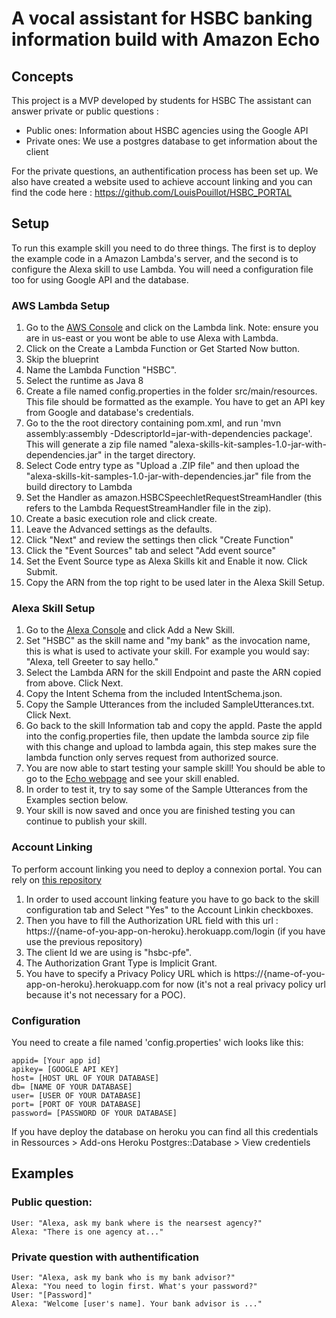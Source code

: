 # A vocal assistant for HSBC banking information build with Amazon Echo

## Concepts
This project is a MVP developed by students for HSBC
The assistant can answer private or public questions :
- Public ones: Information about HSBC agencies using the Google API
- Private ones: We use a postgres database to get information about the client

For the private questions, an authentification process has been set up.
We also have created a website used to achieve account linking and you can find the code here : https://github.com/LouisPouillot/HSBC_PORTAL

## Setup
To run this example skill you need to do three things. The first is to deploy the example code in a Amazon Lambda's server, and the second is to configure the Alexa skill to use Lambda.
You will need a configuration file too for using Google API and the database.
### AWS Lambda Setup
1. Go to the [AWS Console](http://aws.amazon.com/lambda) and click on the Lambda link. Note: ensure you are in us-east or you wont be able to use Alexa with Lambda.
2. Click on the Create a Lambda Function or Get Started Now button.
3. Skip the blueprint
4. Name the Lambda Function "HSBC".
5. Select the runtime as Java 8
6. Create a file named config.properties in the folder src/main/resources. This file should be formatted as the example. You have to get an API key from Google and database's credentials.
7. Go to the the root directory containing pom.xml, and run 'mvn assembly:assembly -DdescriptorId=jar-with-dependencies package'. This will generate a zip file named "alexa-skills-kit-samples-1.0-jar-with-dependencies.jar" in the target directory.
9. Select Code entry type as "Upload a .ZIP file" and then upload the "alexa-skills-kit-samples-1.0-jar-with-dependencies.jar" file from the build directory to Lambda
9. Set the Handler as amazon.HSBCSpeechletRequestStreamHandler (this refers to the Lambda RequestStreamHandler file in the zip).
10. Create a basic execution role and click create.
11. Leave the Advanced settings as the defaults.
12. Click "Next" and review the settings then click "Create Function"
13. Click the "Event Sources" tab and select "Add event source"
14. Set the Event Source type as Alexa Skills kit and Enable it now. Click Submit.
15. Copy the ARN from the top right to be used later in the Alexa Skill Setup.

### Alexa Skill Setup
1. Go to the [Alexa Console](https://developer.amazon.com/edw/home.html) and click Add a New Skill.
2. Set "HSBC" as the skill name and "my bank" as the invocation name, this is what is used to activate your skill. For example you would say: "Alexa, tell Greeter to say hello."
3. Select the Lambda ARN for the skill Endpoint and paste the ARN copied from above. Click Next.
4. Copy the Intent Schema from the included IntentSchema.json.
5. Copy the Sample Utterances from the included SampleUtterances.txt. Click Next.
6. Go back to the skill Information tab and copy the appId. Paste the appId into the config.properties file,
   then update the lambda source zip file with this change and upload to lambda again, this step makes sure the lambda function only serves request from authorized source.
7. You are now able to start testing your sample skill! You should be able to go to the [Echo webpage](http://echo.amazon.com/#skills) and see your skill enabled.
8. In order to test it, try to say some of the Sample Utterances from the Examples section below.
9. Your skill is now saved and once you are finished testing you can continue to publish your skill.

### Account Linking
To perform account linking you need to deploy a connexion portal. You can rely on [this repository](https://github.com/LouisPouillot/HSBC_PORTAL)

1. In order to used account linking feature you have to go back to the skill configuration tab and Select "Yes" to the Account Linkin checkboxes.
2. Then you have to fill the Authorization URL field with this url : https://{name-of-you-app-on-heroku}.herokuapp.com/login (if you have use the previous repository)
3. The client Id we are using is "hsbc-pfe".
4. The Authorization Grant Type is Implicit Grant.
5. You have to specify a Privacy Policy URL which is https://{name-of-you-app-on-heroku}.herokuapp.com for now (it's not a real privacy policy url because it's not necessary for a POC).

### Configuration
  You need to create a file named 'config.properties' wich looks like this:
  ```
  appid= [Your app id]
  apikey= [GOOGLE API KEY]
  host= [HOST URL OF YOUR DATABASE]
  db= [NAME OF YOUR DATABASE]
  user= [USER OF YOUR DATABASE]
  port= [PORT OF YOUR DATABASE]
  password= [PASSWORD OF YOUR DATABASE]
 ```
 If you have deploy the database on heroku you can find all this credentials in
 Ressources > Add-ons Heroku Postgres::Database > View credentiels

## Examples
### Public question:

    User: "Alexa, ask my bank where is the nearsest agency?"
    Alexa: "There is one agency at..."

### Private question with authentification
    User: "Alexa, ask my bank who is my bank advisor?"
    Alexa: "You need to login first. What's your password?"
    User: "[Password]"
    Alexa: "Welcome [user's name]. Your bank advisor is ..."
